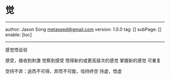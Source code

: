 # 觉
---
author: Jason Song <metaseed@gmail.com>
version: 1.0.0
tag: []
subPage: []
enable: [toc]

---
感觉悟会验

感受，接收到刺激
觉察到感受
悟得新的或更高层次的感觉
掌握新的感觉
可重复

空持不弃：追而不可得，弃而不可能，恒持终空
持虚，悟虚
